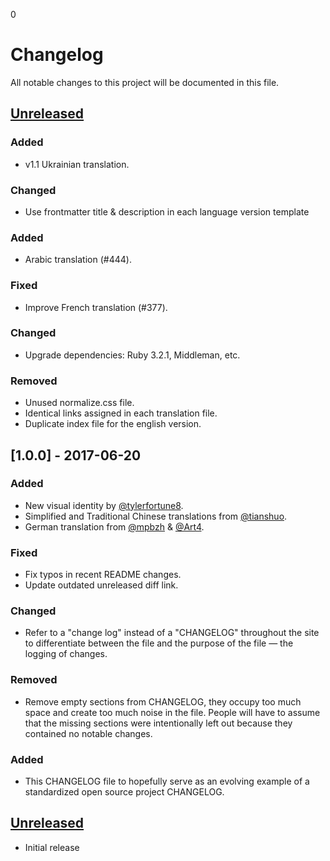 0

# Changelog

All notable changes to this project will be documented in this file.

## [Unreleased]

### Added

- v1.1 Ukrainian translation.

### Changed

- Use frontmatter title & description in each language version template

### Added

- Arabic translation (#444).

### Fixed

- Improve French translation (#377).

### Changed

- Upgrade dependencies: Ruby 3.2.1, Middleman, etc.

### Removed

- Unused normalize.css file.
- Identical links assigned in each translation file.
- Duplicate index file for the english version.

## [1.0.0] - 2017-06-20

### Added

- New visual identity by [@tylerfortune8](https://github.com/tylerfortune8).
- Simplified and Traditional Chinese translations from [@tianshuo](https://github.com/tianshuo).
- German translation from [@mpbzh](https://github.com/mpbzh) & [@Art4](https://github.com/Art4).

### Fixed

- Fix typos in recent README changes.
- Update outdated unreleased diff link.

### Changed

- Refer to a "change log" instead of a "CHANGELOG" throughout the site
  to differentiate between the file and the purpose of the file — the
  logging of changes.

### Removed

- Remove empty sections from CHANGELOG, they occupy too much space and
  create too much noise in the file. People will have to assume that the
  missing sections were intentionally left out because they contained no
  notable changes.

### Added

- This CHANGELOG file to hopefully serve as an evolving example of a
  standardized open source project CHANGELOG.

[unreleased]: https://github.com/amjarmed/100-nextjs-snippets

## [Unreleased]

- Initial release
